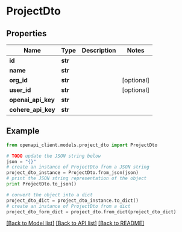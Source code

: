 # ProjectDto


## Properties

Name | Type | Description | Notes
------------ | ------------- | ------------- | -------------
**id** | **str** |  | 
**name** | **str** |  | 
**org_id** | **str** |  | [optional] 
**user_id** | **str** |  | [optional] 
**openai_api_key** | **str** |  | 
**cohere_api_key** | **str** |  | 

## Example

```python
from openapi_client.models.project_dto import ProjectDto

# TODO update the JSON string below
json = "{}"
# create an instance of ProjectDto from a JSON string
project_dto_instance = ProjectDto.from_json(json)
# print the JSON string representation of the object
print ProjectDto.to_json()

# convert the object into a dict
project_dto_dict = project_dto_instance.to_dict()
# create an instance of ProjectDto from a dict
project_dto_form_dict = project_dto.from_dict(project_dto_dict)
```
[[Back to Model list]](../README.md#documentation-for-models) [[Back to API list]](../README.md#documentation-for-api-endpoints) [[Back to README]](../README.md)


